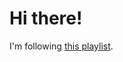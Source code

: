 # Hi there!

I'm following [this playlist](https://www.youtube.com/playlist?list=PLqq-6Pq4lTTa4ad5JISViSb2FVG8Vwa4o).

